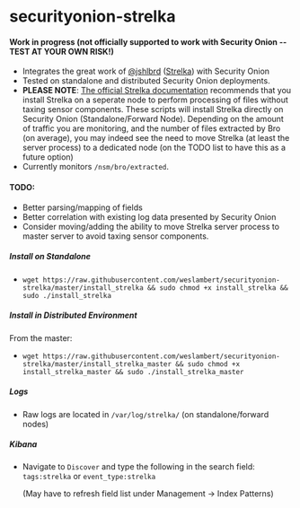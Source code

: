 # securityonion-strelka
#### Work in progress (not officially supported to work with Security Onion -- TEST AT YOUR OWN RISK!) 
  - Integrates the great work of [@jshlbrd](https://github.com/jshlbrd) ([Strelka](https://github.com/target/strelka)) with Security Onion 
  - Tested on standalone and distributed Security Onion deployments.
  - **PLEASE NOTE**: [The official Strelka documentation](https://github.com/target/strelka#should-i-run-my-strelka-cluster-on-my-brosuricata-network-sensor) recommends that you install Strelka on a seperate node to perform processing of files without taxing sensor components.  These scripts will install Strelka directly on Security Onion (Standalone/Forward Node). Depending on the amount of traffic you are monitoring, and the number of files extracted by Bro (on average), you may indeed see the need to move Strelka (at least the server process) to a dedicated node (on the TODO list to have this as a future option)
  - Currently monitors `/nsm/bro/extracted`.
  
#### TODO:
  - Better parsing/mapping of fields
  - Better correlation with existing log data presented by Security Onion
  - Consider moving/adding the ability to move Strelka server process to master server to avoid taxing sensor components.
  
##### Install on Standalone

- `wget https://raw.githubusercontent.com/weslambert/securityonion-strelka/master/install_strelka && sudo chmod +x install_strelka && sudo ./install_strelka`    

##### Install in Distributed Environment

From the master:

- `wget https://raw.githubusercontent.com/weslambert/securityonion-strelka/master/install_strelka_master && sudo chmod +x install_strelka_master && sudo ./install_strelka_master`    

##### Logs

- Raw logs are located in `/var/log/strelka/` (on standalone/forward nodes)

##### Kibana
- Navigate to `Discover` and type the following in the search field:
`tags:strelka` or `event_type:strelka`

    (May have to refresh field list under Management -> Index Patterns)
